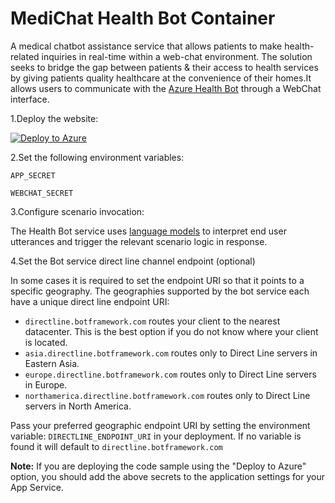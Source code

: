 # MediChat Health Bot Container

A medical chatbot assistance service that allows patients to make health-related inquiries in real-time within a web-chat environment. The solution seeks to bridge the gap between patients & their access to health services by giving patients quality healthcare at the convenience of their homes.It allows users to communicate with the [Azure Health Bot](https://azure.microsoft.com/en-us/services/bot-services/health-bot/) through a WebChat interface.


1.Deploy the website:

[![Deploy to Azure](https://aka.ms/deploytoazurebutton)](https://portal.azure.com/#create/Microsoft.Template/uri/https%3A%2F%2Fraw.githubusercontent.com%2FJoachim-Wambua%2FMediChatApp%2Fmaster%2Fazuredeploy.json)

2.Set the following environment variables:

`APP_SECRET`

`WEBCHAT_SECRET`

3.Configure scenario invocation:

The Health Bot service uses [language models](https://docs.microsoft.com/HealthBot/language_model_howto) to interpret end user utterances and trigger the relevant scenario logic in response.

4.Set the Bot service direct line channel endpoint (optional)

In some cases it is required to set the endpoint URI so that it points to a specific geography. The geographies supported by the bot service each have a unique direct line endpoint URI:

- `directline.botframework.com` routes your client to the nearest datacenter. This is the best option if you do not know where your client is located.
- `asia.directline.botframework.com` routes only to Direct Line servers in Eastern Asia.
- `europe.directline.botframework.com` routes only to Direct Line servers in Europe.
- `northamerica.directline.botframework.com` routes only to Direct Line servers in North America.

Pass your preferred geographic endpoint URI by setting the environment variable: `DIRECTLINE_ENDPOINT_URI` in your deployment. If no variable is found it will default to `directline.botframework.com`

**Note:** If you are deploying the code sample using the "Deploy to Azure" option, you should add the above secrets to the application settings for your App Service.